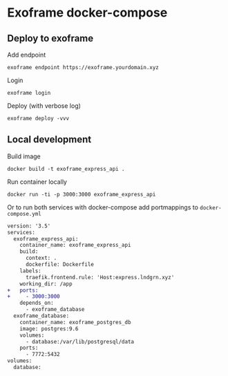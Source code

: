 # Exoframe docker-compose

## Deploy to exoframe

Add endpoint

	exoframe endpoint https://exoframe.yourdomain.xyz

Login

	exoframe login

Deploy (with verbose log)

	exoframe deploy -vvv

## Local development

Build image

	docker build -t exoframe_express_api .

Run container locally

	docker run -ti -p 3000:3000 exoframe_express_api

Or to run both services with docker-compose add portmappings to `docker-compose.yml`

```diff
version: '3.5'
services:
  exoframe_express_api:
	container_name: exoframe_express_api
	build:
	  context: .
	  dockerfile: Dockerfile
	labels:
	  traefik.frontend.rule: 'Host:express.lndgrn.xyz'
	working_dir: /app
+	ports:
+	  - 3000:3000
	depends_on:
	  - exoframe_database
  exoframe_database:
	container_name: exoframe_postgres_db
	image: postgres:9.6
	volumes:
	  - database:/var/lib/postgresql/data
	ports:
	  - 7772:5432
volumes:
  database:
```
